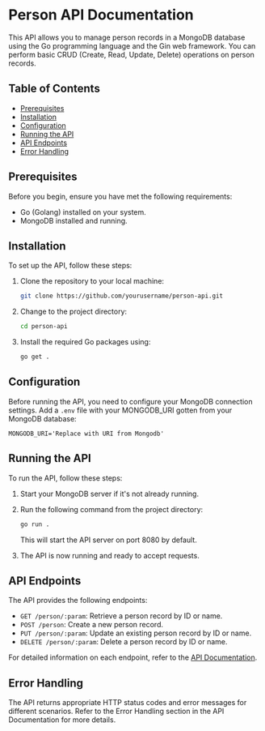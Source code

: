 
# Person API Documentation

This API allows you to manage person records in a MongoDB database using the Go programming language and the Gin web framework. You can perform basic CRUD (Create, Read, Update, Delete) operations on person records.

## Table of Contents

- [Prerequisites](#prerequisites)
- [Installation](#installation)
- [Configuration](#configuration)
- [Running the API](#running-the-api)
- [API Endpoints](#api-endpoints)
- [Error Handling](#error-handling)

## Prerequisites

Before you begin, ensure you have met the following requirements:

- Go (Golang) installed on your system.
- MongoDB installed and running.

## Installation

To set up the API, follow these steps:

1. Clone the repository to your local machine:

   ```bash
   git clone https://github.com/yourusername/person-api.git
   ```
2. Change to the project directory:
   ```bash
   cd person-api
   ```
3. Install the required Go packages using:
   ```bash
   go get .
   ```

## Configuration

Before running the API, you need to configure your MongoDB connection settings. Add a `.env` file with your MONGODB_URI gotten from your MongoDB database:

   ```
   MONGODB_URI='Replace with URI from Mongodb'
   ```

## Running the API

To run the API, follow these steps:

1. Start your MongoDB server if it's not already running.

2. Run the following command from the project directory:
   ```bash
   go run .
   ```
   This will start the API server on port 8080 by default.

3. The API is now running and ready to accept requests.

## API Endpoints
The API provides the following endpoints:

* `GET /person/:param`: Retrieve a person record by ID or name.
* `POST /person`: Create a new person record.
* `PUT /person/:param`: Update an existing person record by ID or name.
* `DELETE /person/:param`: Delete a person record by ID or name.

For detailed information on each endpoint, refer to the [API Documentation](link).

## Error Handling
The API returns appropriate HTTP status codes and error messages for different scenarios. Refer to the Error Handling section in the API Documentation for more details.
